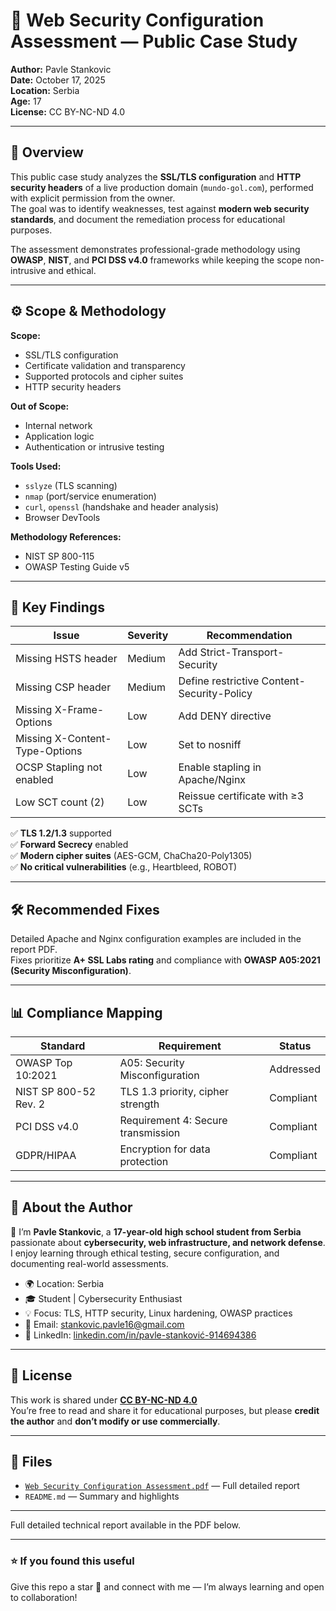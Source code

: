 # 🔐 Web Security Configuration Assessment — Public Case Study

**Author:** Pavle Stankovic  
**Date:** October 17, 2025  
**Location:** Serbia  
**Age:** 17  
**License:** CC BY-NC-ND 4.0  

---

## 🧭 Overview

This public case study analyzes the **SSL/TLS configuration** and **HTTP security headers** of a live production domain (`mundo-gol.com`), performed with explicit permission from the owner.  
The goal was to identify weaknesses, test against **modern web security standards**, and document the remediation process for educational purposes.

The assessment demonstrates professional-grade methodology using **OWASP**, **NIST**, and **PCI DSS v4.0** frameworks while keeping the scope non-intrusive and ethical.

---

## ⚙️ Scope & Methodology

**Scope:**  
- SSL/TLS configuration  
- Certificate validation and transparency  
- Supported protocols and cipher suites  
- HTTP security headers  

**Out of Scope:**  
- Internal network  
- Application logic  
- Authentication or intrusive testing  

**Tools Used:**  
- `sslyze` (TLS scanning)  
- `nmap` (port/service enumeration)  
- `curl`, `openssl` (handshake and header analysis)  
- Browser DevTools  

**Methodology References:**  
- NIST SP 800-115  
- OWASP Testing Guide v5  

---

## 🔎 Key Findings

| Issue | Severity | Recommendation |
|-------|-----------|----------------|
| Missing HSTS header | Medium | Add Strict-Transport-Security |
| Missing CSP header | Medium | Define restrictive Content-Security-Policy |
| Missing X-Frame-Options | Low | Add DENY directive |
| Missing X-Content-Type-Options | Low | Set to nosniff |
| OCSP Stapling not enabled | Low | Enable stapling in Apache/Nginx |
| Low SCT count (2) | Low | Reissue certificate with ≥3 SCTs |

✅ **TLS 1.2/1.3** supported  
✅ **Forward Secrecy** enabled  
✅ **Modern cipher suites** (AES-GCM, ChaCha20-Poly1305)  
✅ **No critical vulnerabilities** (e.g., Heartbleed, ROBOT)

---

## 🛠️ Recommended Fixes

Detailed Apache and Nginx configuration examples are included in the report PDF.  
Fixes prioritize **A+ SSL Labs rating** and compliance with **OWASP A05:2021 (Security Misconfiguration)**.

---

## 📊 Compliance Mapping

| Standard | Requirement | Status |
|-----------|-------------|--------|
| OWASP Top 10:2021 | A05: Security Misconfiguration | Addressed |
| NIST SP 800-52 Rev. 2 | TLS 1.3 priority, cipher strength | Compliant |
| PCI DSS v4.0 | Requirement 4: Secure transmission | Compliant |
| GDPR/HIPAA | Encryption for data protection | Compliant |

---

## 🧠 About the Author

👋 I’m **Pavle Stankovic**, a **17-year-old high school student from Serbia** passionate about **cybersecurity, web infrastructure, and network defense**.  
I enjoy learning through ethical testing, secure configuration, and documenting real-world assessments.  

- 🌍 Location: Serbia  
- 🎓 Student | Cybersecurity Enthusiast  
- 💡 Focus: TLS, HTTP security, Linux hardening, OWASP practices  
- 📧 Email: [stankovic.pavle16@gmail.com](mailto:stankovic.pavle16@gmail.com)  
- 💼 LinkedIn: [linkedin.com/in/pavle-stanković-914694386](https://linkedin.com/in/pavle-stanković-914694386)

---

## 📘 License

This work is shared under **[CC BY-NC-ND 4.0](https://creativecommons.org/licenses/by-nc-nd/4.0/)**  
You’re free to read and share it for educational purposes, but please **credit the author** and **don’t modify or use commercially**.

---

## 🧩 Files

- [`Web Security Configuration Assessment.pdf`](./Web%20Security%20Configuration%20Assessment.pdf) — Full detailed report  
- `README.md` — Summary and highlights  

---

Full detailed technical report available in the PDF below.

---

### ⭐ If you found this useful
Give this repo a star 🌟 and connect with me — I’m always learning and open to collaboration!

